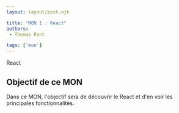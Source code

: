 ```yaml
---
layout: layout/post.njk

title: "MON 1 : React"
authors:
 - Thomas Pont

tags: ['mon']
---
```


<!-- Début Résumé -->

React
<!-- Début Résumé -->

## Objectif de ce MON

Dans ce MON, l'objectif sera de découvrir le React et d'en voir les principales fonctionnalités.
